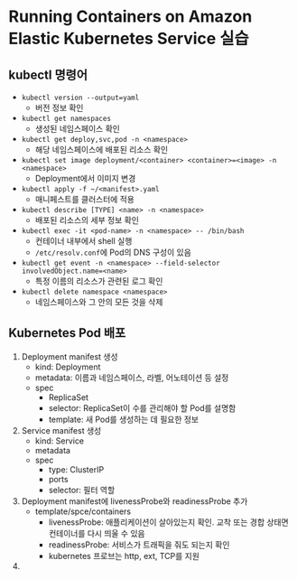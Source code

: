 # Running Containers on Amazon Elastic Kubernetes Service 실습 
## kubectl 명령어
- `kubectl version --output=yaml`
    - 버전 정보 확인
- `kubectl get namespaces`
    - 생성된 네임스페이스 확인
- `kubectl get deploy,svc,pod -n <namespace>`
    - 해당 네임스페이스에 배포된 리소스 확인
- `kubectl set image deployment/<container> <container>=<image> -n <namespace>`
    - Deployment에서 이미지 변경
- `kubectl apply -f ~/<manifest>.yaml`
    - 매니페스트를 클러스터에 적용
- `kubectl describe [TYPE] <name> -n <namespace>`
    - 배포된 리소스의 세부 정보 확인
- `kubectl exec -it <pod-name> -n <namespace> -- /bin/bash`
    - 컨테이너 내부에서 shell 실행
    - `/etc/resolv.conf`에 Pod의 DNS 구성이 있음
- `kubectl get event -n <namespace> --field-selector involvedObject.name=<name>`
    - 특정 이름의 리소스가 관련된 로그 확인
- `kubectl delete namespace <namespace>`
    - 네임스페이스와 그 안의 모든 것을 삭제
## Kubernetes Pod 배포
1. Deployment manifest 생성
    - kind: Deployment
    - metadata: 이름과 네임스페이스, 라벨, 어노테이션 등 설정
    - spec
        - ReplicaSet
        - selector: ReplicaSet이 수를 관리해야 할 Pod를 설명함
        - template: 새 Pod를 생성하는 데 필요한 정보
2. Service manifest 생성
    - kind: Service
    - metadata
    - spec
        - type: ClusterIP
        - ports
        - selector: 필터 역할
3. Deployment manifest에 livenessProbe와 readinessProbe 추가
    - template/spce/containers
        - livenessProbe: 애플리케이션이 살아있는지 확인. 교착 또는 경합 상태면 컨테이너를 다시 띄울 수 있음
        - readinessProbe: 서비스가 트래픽을 줘도 되는지 확인
        - kubernetes 프로브는 http, ext, TCP를 지원
4. 